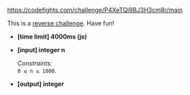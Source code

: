 https://codefights.com/challenge/P4XeTQi9BJ3H3cm8r/main
<p>This is a <a href="keyword://reverse-challenge">reverse challenge</a>. Have fun!</p>
<ul>
<li><strong>[time limit] 4000ms (js)</strong></li>
</ul>
<ul>
<li>
<p><strong>[input] integer n</strong></p>
<p><em>Constraints:</em><br>
<code>0 ≤ n ≤ 1000</code>.</p>
</li>
<li>
<p><strong>[output] integer</strong></p>
</li>
</ul>
